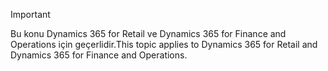 > [!IMPORTANT]
> <span data-ttu-id="38c88-101">Bu konu Dynamics 365 for Retail ve Dynamics 365 for Finance and Operations için geçerlidir.</span><span class="sxs-lookup"><span data-stu-id="38c88-101">This topic applies to Dynamics 365 for Retail and Dynamics 365 for Finance and Operations.</span></span>
